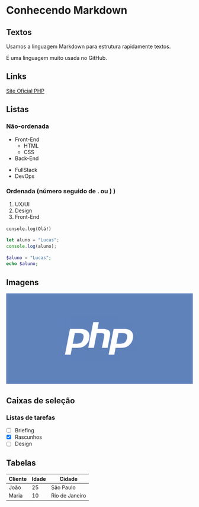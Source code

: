 # Conhecendo Markdown

## Textos
Usamos a linguagem Markdown para estrutura rapidamente textos.

É uma linguagem muito usada no GitHub.

## Links
[Site Oficial PHP](http://php.net)

## Listas

### Não-ordenada

- Front-End
    - HTML
    - CSS
- Back-End

* FullStack
* DevOps

### Ordenada (número seguido de . ou ) )
1) UX/UI
2) Design
3) Front-End

`console.log(Olá!)`

```javascript
let aluno = "Lucas";
console.log(aluno);
```




```php
$aluno = "Lucas";
echo $aluno;
```


## Imagens
![Logotipo PHP](php-logo.png)

## Caixas de seleção

### Listas de tarefas

- [ ] Briefing
- [x] Rascunhos
- [ ] Design

## Tabelas

 Cliente | Idade  | Cidade
   ---   | ---    |  --- 
 João    | 25     | São Paulo
 Maria   | 10     | Rio de Janeiro
